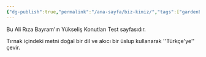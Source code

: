 ```yaml
---
{"dg-publish":true,"permalink":"/ana-sayfa/biz-kimiz/","tags":["gardenEntry"]}
---
```


Bu Ali Rıza Bayram'ın Yükseliş Konutları Test sayfasıdır.

Tırnak içindeki metni doğal bir dil ve akıcı bir üslup kullanarak ''Türkçe'ye'' çevir.